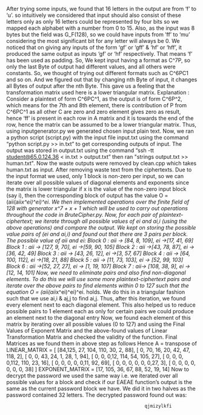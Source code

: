 After trying some inputs, we found that 16 letters in the output are from ‘f’ to ‘u’. so intuitively we considered that input should also consist of these letters only as only 16 letters could be represented by four bits so we mapped each alphabet with a number from 0 to 15. Also, as the input was 8 bytes but the field was G_F(128), so we could have inputs from ’ff’ to ‘mu’ considering the most significant bit for any letter will always be 0.
We noticed that on giving any inputs of the form ‘gf’ or ‘gff’ & ‘hf’ or ‘hff’, it produced the same output as inputs ‘gf’ or ‘hf’ respectively. That means ‘f’ has been used as padding.
So, We kept input having a format as C^7P, so only the last Byte of output had different values, and all others were constants. So, we thought of trying out different formats such as C^6PC1 and so on. And we figured out that by changing nth Byte of input, it changes all Bytes of output after the nth Byte. This gave us a feeling that the transformation matrix used here is a lower triangular matrix.
Explanation : Consider a plaintext of form C^6PC^1, as the output is of form C^6P^2, which means for the 7th and 8th element, there is contribution of P from C^6PC^1 as all other C are zero and zero element gives zero as result, hence ‘ff’ is present in each row in A matrix and it is towards the end of the row, hence the matrix can be assumed to be a lower triangular matrix.
Thus, using inputgenerator.py  we generated chosen input plain text.
Now, we ran a python script (script.py) with the input file input.txt using the command “python script.py >> in.txt” to get corresponding outputs of input. The output was stored in output.txt using the command “ssh -tt student@65.0.124.36 < in.txt > output.txt” then ran "strings output.txt >> human.txt". Now the waste outputs were removed by clean.cpp which takes human.txt as input. After removing waste text from the ciphertexts.
 Due to the input format we used, only 1 block is non-zero per input, so we can iterate over all possible values of diagonal elements and exponents since the matrix is lower triangular if x is the value of the non-zero input block (say i), then the corresponding block of output has the value O = (aii(aii*x^ei)^ei)^ei.
We then implemented operations over the finite field of 128 with generator x^7 + x + 1 which will be used to carry out operations throughout the code in BruteCipher.py.
Now, for each pair of plaintext-ciphertext; we iterate through all possible values of ei and ai,i (using the above operations) and compare the output. We kept on storing the possible value pairs of (ei and ai,i) and found out that there are 3 pairs per block.
 The possible value of aii and ei:
	Block 0 :  aii -> [84, 8, 109], ei ->[17, 41, 69]
	Block 1 :  aii -> [127, 9, 70], ei ->[59, 90, 105]
	Block 2 :  aii ->[43, 78, 87], ei ->[36, 42, 49]
	Block 3 :  aii -> [43, 26, 12], ei ->[3, 57, 67]
	Block 4 :  aii -> [64, 100, 112], ei ->[18, 21, 88]
	Block 5 : aii -> [11, 73, 103], ei -> [52, 99, 103]
Block 6 : aii ->[52, 27, 27], ei -> [1, 19, 107]
Block 7 : aii-> [108, 38, 9], ei -> [12, 14, 101]
Now, we need to eliminate pairs and also find non-diagonal elements. To do this we will use some more plaintext-ciphertext pairs and iterate over the above pairs to find elements within 0 to 127 such that the equation O = (aii(aii*x^ei)^ei)^ei. holds. We do this in a triangular fashion such that we use ai,i & aj,j to find ai,j. Thus, after this iteration, we found every element next to each diagonal element.
This also helped us to reduce possible pairs to 1 element each as only for certain pairs we could produce an element next to the diagonal entry 
Now, we found each element of this matrix by iterating over all possible values (0 to 127) and using the Final Values of Exponent Matrix and the above-found values of Linear Transformation Matrix and checked the validity of the function.
Final Matrices as we found them in above step as follows
Hence  A = transpose of LINEAR_MATRIX =
           	            [
[84,125, 27, 104, 110, 30, 2, 88],
             	[ 0, 70, 16, 20, 42, 47, 118, 2],
             	[ 0, 0, 43, 24, 1, 28, 1, 94],
             	[ 0, 0, 0,12, 114, 54, 105, 27],
             	[ 0, 0, 0, 0,112, 110, 23, 16],
             	[ 0, 0, 0, 0, 0,11, 92, 69],
             	[ 0, 0, 0, 0, 0, 0,27, 3],
             	[ 0, 0, 0, 0, 0, 0, 0, 38]
]
EXPONENT_MATRIX = [17, 105, 36, 67, 88, 52, 19, 14]
Now to decrypt the password we used the same way i.e. we iterated over all possible values for a block and check if our EAEAE function’s output is the same as the current password block we have. We did it in two halves as the password contained 32 letters. The decrypted password found out was:
 
             	                                       qjmizylkfi


